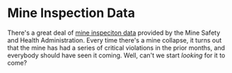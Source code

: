# Mine Inspection Data

There's a great deal of [mine inspeciton data](http://www.msha.gov/OpenGovernmentData/OGIMSHA.asp) provided by the Mine Safety and Health Administration. Every time there's a mine collapse, it turns out that the mine has had a series of critical violations in the prior months, and everybody should have seen it coming. Well, can't we start *looking* for it to come?

